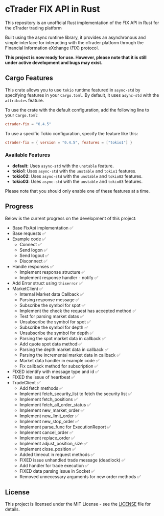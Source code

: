 # cTrader FIX API in Rust

This repository is an unofficial Rust implementation of the FIX API in Rust for the cTrader trading platform

Built using the async runtime library, it provides an asynchronous and simple interface for interacting with the cTrader platform through the Financial Information eXchange (FIX) protocol.

**This project is now ready for use. However, please note that it is still under active development and bugs may exist.**


## Cargo Features

This crate allows you to use `tokio` runtime featured in `async-std` by specifying features in your `Cargo.toml`. By default, it uses `async-std` with the `attributes` feature. 

To use the crate with the default configuration, add the following line to your `Cargo.toml`:

```toml
ctrader-fix = "0.4.5"
```

To use a specific Tokio configuration, specify the feature like this:

```toml
ctrader-fix = { version = "0.4.5", features = ["tokio1"] }
```

### Available Features

- **default**: Uses `async-std` with the `unstable` feature.
- **tokio1**: Uses `async-std` with the `unstable` and `tokio1` features.
- **tokio02**: Uses `async-std` with the `unstable` and `tokio02` features.
- **tokio03**: Uses `async-std` with the `unstable` and `tokio03` features.

Please note that you should only enable one of these features at a time.



## Progress

Below is the current progress on the development of this project:

- Base FixApi implementation :white_check_mark:
- Base requests :white_check_mark:
- Example code :white_check_mark:
    - Connect :white_check_mark:
    - Send logon :white_check_mark:
    - Send logout :white_check_mark:
    - Disconnect :white_check_mark:
- Handle responses :white_check_mark:
    - Implement response structure :white_check_mark:
    - Implement response handler - notify :white_check_mark:
- Add Error struct using `thiserror` :white_check_mark:
- MarketClient :white_check_mark:
    - Internal Market data Callback :white_check_mark:
    - Parsing response message :white_check_mark:
    - Subscribe the symbol for spot :white_check_mark:
    - Implement the check the request has accepted method :white_check_mark:
    - Test for parsing market datas :white_check_mark:
    - Unsubscribe the symbol for spot :white_check_mark:
    - Subscribe the symbol for depth :white_check_mark:
    - Unsubscribe the symbol for depth :white_check_mark:
    - Parsing the spot market data in callback :white_check_mark:
    - Add quote spot data method :white_check_mark:
    - Parsing the depth market data in callback :white_check_mark:
    - Parsing the incremental market data in callback :white_check_mark:
    - Market data handler in example code :white_check_mark:
    - Fix callback method for subscription :white_check_mark:
- FIXED identify with message type and id :white_check_mark:
- FIXED the issue of heartbeat :white_check_mark:
- TradeClient :white_check_mark:
    - Add fetch methods :white_check_mark:
    - Implement fetch_security_list to fetch the security list :white_check_mark:
    - Implement fetch_positions :white_check_mark:
    - Implement fetch_all_order_status :white_check_mark:
    - Implement new_market_order :white_check_mark:
    - Implement new_limit_order :white_check_mark:
    - Implement new_stop_order :white_check_mark:
    - Implement parse_func for ExecutionReport :white_check_mark:
    - Implement cancel_order :white_check_mark:
    - Implement replace_order :white_check_mark:
    - Implement adjust_position_size :white_check_mark:
    - Implement close_position :white_check_mark:
    - Added timeout in request methods :white_check_mark:
    - FIXED issue unhandled trade message (deadlock) :white_check_mark:
    - Add handler for trade execution :white_check_mark:
    - FIXED data parsing issue in Socket :white_check_mark:
	- Removed unnecessary arguments for new order methods :white_check_mark:


## License
This project is licensed under the MIT License - see the [LICENSE](./LICENSE) file for details.
